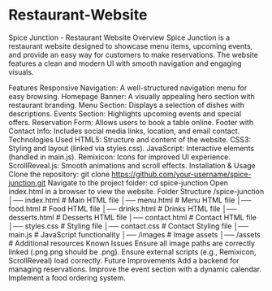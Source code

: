 # Restaurant-Website
Spice Junction - Restaurant Website
Overview
Spice Junction is a restaurant website designed to showcase menu items, upcoming events, and provide an easy way for customers to make reservations. The website features a clean and modern UI with smooth navigation and engaging visuals.

Features
Responsive Navigation: A well-structured navigation menu for easy browsing.
Homepage Banner: A visually appealing hero section with restaurant branding.
Menu Section: Displays a selection of dishes with descriptions.
Events Section: Highlights upcoming events and special offers.
Reservation Form: Allows users to book a table online.
Footer with Contact Info: Includes social media links, location, and email contact.
Technologies Used
HTML5: Structure and content of the website.
CSS3: Styling and layout (linked via styles.css).
JavaScript: Interactive elements (handled in main.js).
Remixicon: Icons for improved UI experience.
ScrollReveal.js: Smooth animations and scroll effects.
Installation & Usage
Clone the repository:
git clone https://github.com/your-username/spice-junction.git
Navigate to the project folder:
cd spice-junction
Open index.html in a browser to view the website.
Folder Structure
/spice-junction
│── index.html           # Main HTML file
│── menu.html            # Menu HTML file
│── food.html            # Food HTML file
│── drinks.html          # Drinks HTML file
│── desserts.html        # Desserts HTML file
│── contact.html         # Contact HTML file
│── styles.css           # Styling file
│── contact.css          # Contact Styling file
│── main.js              # JavaScript functionality
│── /images              # Image assets
│── /assets              # Additional resources
Known Issues
Ensure all image paths are correctly linked (.png.png should be .png).
Ensure external scripts (e.g., Remixicon, ScrollReveal) load correctly.
Future Improvements
Add a backend for managing reservations.
Improve the event section with a dynamic calendar.
Implement a food ordering system.
